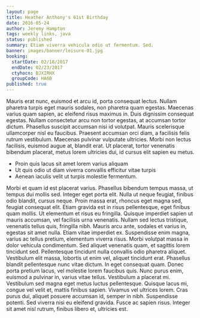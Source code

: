```yaml
---
layout: page
title: Heather Anthony's 61st Birthday
date: 2016-05-24
author: Jeremy Hampton
tags: weekly links, java
status: published
summary: Etiam viverra vehicula odio ut fermentum. Sed.
banner: images/banner/leisure-01.jpg
booking:
  startDate: 02/18/2017
  endDate: 02/23/2017
  ctyhocn: BJXIRHX
  groupCode: HA6B
published: true
---
```

Mauris erat nunc, euismod et arcu id, porta consequat lectus. Nullam pharetra turpis eget mauris sodales, non pharetra quam egestas. Maecenas varius quam sapien, ac eleifend risus maximus in. Duis dignissim consequat egestas. Nullam consectetur arcu non tortor egestas, at accumsan tortor dictum. Phasellus suscipit accumsan nisi id volutpat. Mauris scelerisque ullamcorper nisl eu faucibus. Praesent accumsan orci diam, a facilisis felis rutrum vestibulum. Maecenas pulvinar vulputate ultricies. Morbi non lectus facilisis, euismod augue at, blandit erat. Ut placerat, tortor venenatis bibendum placerat, metus lorem ultricies dui, id cursus elit sapien eu metus.

* Proin quis lacus sit amet lorem varius aliquam
* Ut quis odio ut diam viverra convallis efficitur vitae turpis
* Aenean iaculis velit ut turpis molestie fermentum.

Morbi et quam id est placerat varius. Phasellus bibendum tempus massa, ut tempus dui mollis sed. Integer eget porta elit. Nulla ut neque feugiat, finibus odio blandit, cursus neque. Proin massa erat, rhoncus eget magna sed, feugiat consequat elit. Etiam gravida est in risus pellentesque, eget finibus quam mollis. Ut elementum et risus eu fringilla. Quisque imperdiet sapien ut mauris accumsan, vel facilisis urna venenatis. Nullam sed lectus tristique, venenatis tellus quis, fringilla nibh. Mauris arcu ante, sodales et varius in, egestas sit amet nulla. Etiam vitae imperdiet ex. Suspendisse enim magna, varius ac tellus pretium, elementum viverra risus. Morbi volutpat massa in dolor vehicula condimentum.
Sed aliquet venenatis quam, et sagittis lorem tincidunt sed. Pellentesque tincidunt nulla convallis odio pharetra aliquet. Vestibulum elit massa, lobortis ut enim vel, aliquet tincidunt erat. Phasellus blandit pellentesque nunc vitae dictum. In eget consequat quam. Donec porta pretium lacus, vel molestie lorem faucibus quis. Nunc purus enim, euismod a pulvinar in, varius vitae tellus. Vestibulum a placerat mi. Vestibulum sed magna eget metus luctus pellentesque. Quisque lacus mi, congue vel velit et, mattis finibus sapien. Vivamus vel ultrices lorem. Cras purus dui, aliquet posuere accumsan id, semper in nibh. Suspendisse potenti. Sed viverra nisi eu eleifend gravida. Fusce ac sapien risus. Integer sit amet nisl rutrum, finibus libero et, ultricies est.
